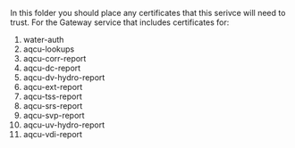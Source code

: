 In this folder you should place any certificates that this serivce will need to trust. For the Gateway service that includes certificates for:

1. water-auth
2. aqcu-lookups
3. aqcu-corr-report
4. aqcu-dc-report
5. aqcu-dv-hydro-report
7. aqcu-ext-report
8. aqcu-tss-report
9. aqcu-srs-report
10. aqcu-svp-report
11. aqcu-uv-hydro-report
12. aqcu-vdi-report